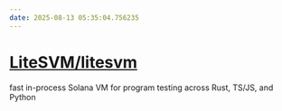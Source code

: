 ```yaml
---
date: 2025-08-13 05:35:04.756235
---
```


# [LiteSVM/litesvm](https://github.com/LiteSVM/litesvm)

fast in-process Solana VM for program testing across Rust, TS/JS, and Python